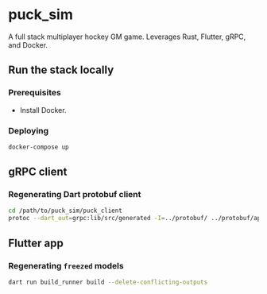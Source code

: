 # puck_sim

A full stack multiplayer hockey GM game. Leverages Rust, Flutter, gRPC, and Docker.

## Run the stack locally

### Prerequisites

* Install Docker.

### Deploying

```zsh
docker-compose up
```

## gRPC client

### Regenerating Dart protobuf client

```zsh
cd /path/to/puck_sim/puck_client
protoc --dart_out=grpc:lib/src/generated -I=../protobuf/ ../protobuf/api.proto
```

## Flutter app

### Regenerating `freezed` models

```zsh
dart run build_runner build --delete-conflicting-outputs
```
